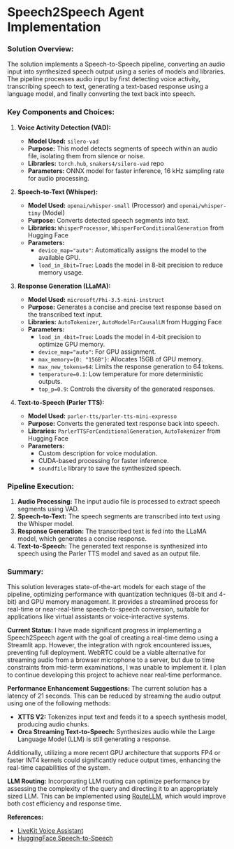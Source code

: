 # Speech2Speech Agent Implementation

### Solution Overview:

The solution implements a Speech-to-Speech pipeline, converting an audio input into synthesized speech output using a series of models and libraries. The pipeline processes audio input by first detecting voice activity, transcribing speech to text, generating a text-based response using a language model, and finally converting the text back into speech.

### Key Components and Choices:

1. **Voice Activity Detection (VAD):**
   - **Model Used:** `silero-vad`
   - **Purpose:** This model detects segments of speech within an audio file, isolating them from silence or noise.
   - **Libraries:** `torch.hub`, `snakers4/silero-vad` repo
   - **Parameters:** ONNX model for faster inference, 16 kHz sampling rate for audio processing.

2. **Speech-to-Text (Whisper):**
   - **Model Used:** `openai/whisper-small` (Processor) and `openai/whisper-tiny` (Model)
   - **Purpose:** Converts detected speech segments into text.
   - **Libraries:** `WhisperProcessor`, `WhisperForConditionalGeneration` from Hugging Face
   - **Parameters:**
     - `device_map="auto"`: Automatically assigns the model to the available GPU.
     - `load_in_8bit=True`: Loads the model in 8-bit precision to reduce memory usage.

3. **Response Generation (LLaMA):**
   - **Model Used:** `microsoft/Phi-3.5-mini-instruct`
   - **Purpose:** Generates a concise and precise text response based on the transcribed text input.
   - **Libraries:** `AutoTokenizer`, `AutoModelForCausalLM` from Hugging Face
   - **Parameters:**
     - `load_in_4bit=True`: Loads the model in 4-bit precision to optimize GPU memory.
     - `device_map="auto"`: For GPU assignment.
     - `max_memory={0: "15GB"}`: Allocates 15GB of GPU memory.
     - `max_new_tokens=64`: Limits the response generation to 64 tokens.
     - `temperature=0.1`: Low temperature for more deterministic outputs.
     - `top_p=0.9`: Controls the diversity of the generated responses.

4. **Text-to-Speech (Parler TTS):**
   - **Model Used:** `parler-tts/parler-tts-mini-expresso`
   - **Purpose:** Converts the generated text response back into speech.
   - **Libraries:** `ParlerTTSForConditionalGeneration`, `AutoTokenizer` from Hugging Face
   - **Parameters:**
     - Custom description for voice modulation.
     - CUDA-based processing for faster inference.
     - `soundfile` library to save the synthesized speech.

### Pipeline Execution:
1. **Audio Processing:** The input audio file is processed to extract speech segments using VAD.
2. **Speech-to-Text:** The speech segments are transcribed into text using the Whisper model.
3. **Response Generation:** The transcribed text is fed into the LLaMA model, which generates a concise response.
4. **Text-to-Speech:** The generated text response is synthesized into speech using the Parler TTS model and saved as an output file.

### Summary:
This solution leverages state-of-the-art models for each stage of the pipeline, optimizing performance with quantization techniques (8-bit and 4-bit) and GPU memory management. It provides a streamlined process for real-time or near-real-time speech-to-speech conversion, suitable for applications like virtual assistants or voice-interactive systems.

**Current Status:**
I have made significant progress in implementing a Speech2Speech agent with the goal of creating a real-time demo using a Streamlit app. However, the integration with ngrok encountered issues, preventing full deployment. WebRTC could be a viable alternative for streaming audio from a browser microphone to a server, but due to time constraints from mid-term examinations, I was unable to implement it. I plan to continue developing this project to achieve near real-time performance.

**Performance Enhancement Suggestions:**
The current solution has a latency of 21 seconds. This can be reduced by streaming the audio output using one of the following methods:
- **XTTS V2:** Tokenizes input text and feeds it to a speech synthesis model, producing audio chunks.
- **Orca Streaming Text-to-Speech:** Synthesizes audio while the Large Language Model (LLM) is still generating a response.

Additionally, utilizing a more recent GPU architecture that supports FP4 or faster INT4 kernels could significantly reduce output times, enhancing the real-time capabilities of the system.

**LLM Routing:**
Incorporating LLM routing can optimize performance by assessing the complexity of the query and directing it to an appropriately sized LLM. This can be implemented using [RouteLLM](https://github.com/lm-sys/RouteLLM), which would improve both cost efficiency and response time.

**References:**
- [LiveKit Voice Assistant](https://github.com/livekit/agents/tree/main/examples/voice-assistant)
- [HuggingFace Speech-to-Speech](https://github.com/huggingface/speech-to-speech)
